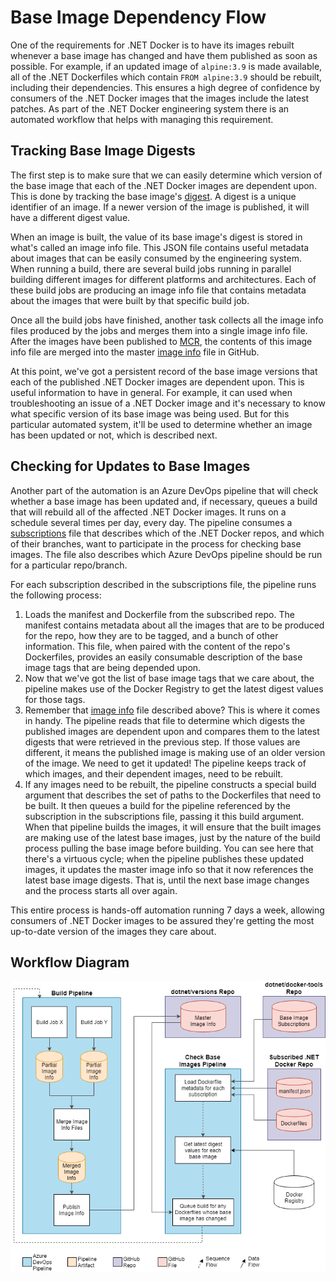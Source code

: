 # Base Image Dependency Flow

One of the requirements for .NET Docker is to have its images rebuilt whenever a base image has changed and have them published as soon as possible.  For example, if an updated image of `alpine:3.9` is made available, all of the .NET Dockerfiles which contain `FROM alpine:3.9` should be rebuilt, including their dependencies.  This ensures a high degree of confidence by consumers of the .NET Docker images that the images include the latest patches.  As part of the .NET Docker engineering system there is an automated workflow that helps with managing this requirement.

## Tracking Base Image Digests
The first step is to make sure that we can easily determine which version of the base image that each of the .NET Docker images are dependent upon.  This is done by tracking the base image's [digest](https://docs.docker.com/engine/reference/commandline/pull/#pull-an-image-by-digest-immutable-identifier).  A digest is a unique identifier of an image.  If a newer version of the image is published, it will have a different digest value.

When an image is built, the value of its base image's digest is stored in what's called an image info file.  This JSON file contains useful metadata about images that can be easily consumed by the engineering system.  When running a build, there are several build jobs running in parallel building different images for different platforms and architectures.  Each of these build jobs are producing an image info file that contains metadata about the images that were built by that specific build job.

Once all the build jobs have finished, another task collects all the image info files produced by the jobs and merges them into a single image info file.  After the images have been published to [MCR](https://azure.microsoft.com/blog/microsoft-syndicates-container-catalog/), the contents of this image info file are merged into the master [image info](https://github.com/dotnet/versions/blob/master/build-info/docker/image-info.json) file in GitHub.

At this point, we've got a persistent record of the base image versions that each of the published .NET Docker images are dependent upon.  This is useful information to have in general.  For example, it can used when troubleshooting an issue of a .NET Docker image and it's necessary to know what specific version of its base image was being used.  But for this particular automated system, it'll be used to determine whether an image has been updated or not, which is described next.

## Checking for Updates to Base Images

Another part of the automation is an Azure DevOps pipeline that will check whether a base image has been updated and, if necessary, queues a build that will rebuild all of the affected .NET Docker images.  It runs on a schedule several times per day, every day.  The pipeline consumes a [subscriptions](https://github.com/dotnet/docker-tools/blob/master/eng/check-base-image-subscriptions.json) file that describes which of the .NET Docker repos, and which of their branches, want to participate in the process for checking base images.  The file also describes which Azure DevOps pipeline should be run for a particular repo/branch.

For each subscription described in the subscriptions file, the pipeline runs the following process:
1. Loads the manifest and Dockerfile from the subscribed repo.  The manifest contains metadata about all the images that are to be produced for the repo, how they are to be tagged, and a bunch of other information.  This file, when paired with the content of the repo's Dockerfiles, provides an easily consumable description of the base image tags that are being depended upon.
2. Now that we've got the list of base image tags that we care about, the pipeline makes use of the Docker Registry to get the latest digest values for those tags.
3. Remember that [image info](https://github.com/dotnet/versions/blob/master/build-info/docker/image-info.json) file described above?  This is where it comes in handy.  The pipeline reads that file to determine which digests the published images are dependent upon and compares them to the latest digests that were retrieved in the previous step.  If those values are different, it means the published image is making use of an older version of the image.  We need to get it updated!  The pipeline keeps track of which images, and their dependent images, need to be rebuilt.
4. If any images need to be rebuilt, the pipeline constructs a special build argument that describes the set of paths to the Dockerfiles that need to be built.  It then queues a build for the pipeline referenced by the subscription in the subscriptions file, passing it this build argument.  When that pipeline builds the images, it will ensure that the built images are making use of the latest base images, just by the nature of the build process pulling the base image before building.  You can see here that there's a virtuous cycle; when the pipeline publishes these updated images, it updates the master image info so that it now references the latest base image digests.  That is, until the next base image changes and the process starts all over again.

This entire process is hands-off automation running 7 days a week, allowing consumers of .NET Docker images to be assured they're getting the most up-to-date version of the images they care about.

## Workflow Diagram
![Image](images/base-image-dependency-flow-diagram.png)
